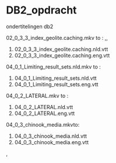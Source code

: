 # DB2_opdracht
ondertitelingen db2

02_0_3_3_index_geolite.caching.mkv to : ,, 
1. 02_0_3_3_index_geolite.caching.nld.vtt
2. 02_0_3_3_index_geolite.caching.eng.vtt

04_0_1_Limiting_result_sets.nld.mkv to :
1. 04_0_1_Limiting_result_sets.nld.vtt
2. 04_0_1_Limiting_result_sets.eng.vtt


 04_0_2_LATERAL.mkv to : 
1. 04_0_2_LATERAL.nld.vtt
2. 04_0_2_LATERAL.eng.vtt

04_0_3_chinook_media.mkvto: 
1. 04_0_3_chinook_media.nld.vtt
2. 04_0_3_chinook_media.eng.vtt



, 
